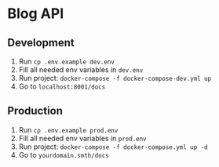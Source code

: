 # Blog API

## Development
1) Run `cp .env.example dev.env`
2) Fill all needed env variables in `dev.env`
3) Run project: `docker-compose -f docker-compose-dev.yml up`
4) Go to `localhost:8001/docs`

## Production
1) Run `cp .env.example prod.env`
2) Fill all needed env variables in `prod.env`
3) Run project: `docker-compose -f docker-compose.yml up -d`
4) Go to `yourdomain.smth/docs`
